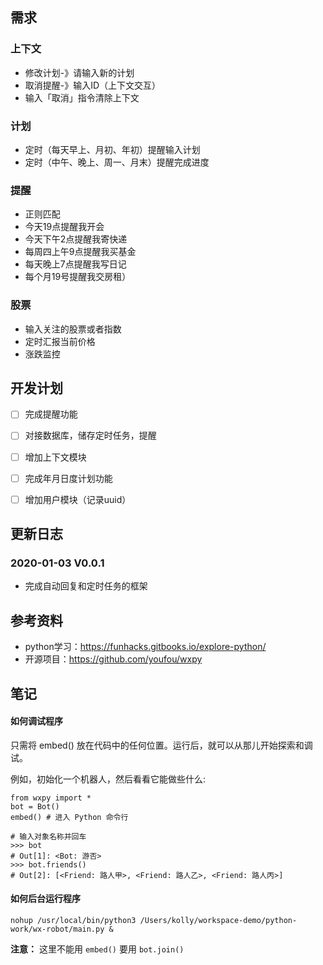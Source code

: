 ## 需求
### 上下文
- 修改计划-》请输入新的计划
- 取消提醒-》输入ID（上下文交互）
- 输入「取消」指令清除上下文

### 计划
- 定时（每天早上、月初、年初）提醒输入计划
- 定时（中午、晚上、周一、月末）提醒完成进度

### 提醒
- 正则匹配
- 今天19点提醒我开会
- 今天下午2点提醒我寄快递
- 每周四上午9点提醒我买基金
- 每天晚上7点提醒我写日记
- 每个月19号提醒我交房租）

### 股票
- 输入关注的股票或者指数
- 定时汇报当前价格
- 涨跌监控

## 开发计划
- [ ] 完成提醒功能
- [ ] 对接数据库，储存定时任务，提醒
- [ ] 增加上下文模块
- [ ] 完成年月日度计划功能
- [ ] 增加用户模块（记录uuid）


## 更新日志
### 2020-01-03 V0.0.1
- 完成自动回复和定时任务的框架

## 参考资料
- python学习：https://funhacks.gitbooks.io/explore-python/
- 开源项目：https://github.com/youfou/wxpy

## 笔记
#### 如何调试程序
只需将 embed() 放在代码中的任何位置。运行后，就可以从那儿开始探索和调试。

例如，初始化一个机器人，然后看看它能做些什么:
```
from wxpy import *
bot = Bot()
embed() # 进入 Python 命令行

# 输入对象名称并回车
>>> bot
# Out[1]: <Bot: 游否>
>>> bot.friends()
# Out[2]: [<Friend: 路人甲>, <Friend: 路人乙>, <Friend: 路人丙>]
```

#### 如何后台运行程序
```
nohup /usr/local/bin/python3 /Users/kolly/workspace-demo/python-work/wx-robot/main.py &
```
**注意：** 这里不能用 `embed()` 要用 `bot.join()`